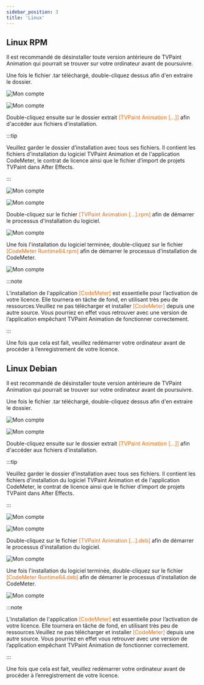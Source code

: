```yaml
---
sidebar_position: 3
title: 'Linux'
---
```


## Linux RPM

Il est recommandé de désinstaller toute version antérieure de TVPaint Animation qui pourrait se trouver sur votre ordinateur avant de poursuivre.

Une fois le fichier .tar téléchargé, double-cliquez dessus afin d'en extraire le dossier.

![Mon compte](/img/telecharger-installer/installation/linux/linux-rpm/tar-file.png)

![Mon compte](/img/telecharger-installer/installation/linux/linux-rpm/extract.png)

Double-cliquez ensuite sur le dossier extrait <font color="#FE6700">[TVPaint Animation […]]</font> afin d'accéder aux fichiers d'installation.

:::tip

Veuillez garder le dossier d’installation avec tous ses fichiers. Il contient les fichiers d'installation du logiciel TVPaint Animation et de l'application CodeMeter, le contrat de licence ainsi que le fichier d’import de projets TVPaint dans After Effects.

:::

![Mon compte](/img/telecharger-installer/installation/linux/linux-rpm/install-folder.png)

![Mon compte](/img/telecharger-installer/installation/linux/linux-rpm/install-files.png)

Double-cliquez sur le fichier <font color="#FE6700">[TVPaint Animation […].rpm]</font> afin de démarrer le processus d'installation du logiciel.

![Mon compte](/img/telecharger-installer/installation/linux/linux-rpm/tvp-install.png)

Une fois l'installation du logiciel terminée, double-cliquez sur le fichier <font color="#FE6700">[CodeMeter Runtime64.rpm]</font> afin de démarrer le processus d'installation de CodeMeter.

![Mon compte](/img/telecharger-installer/installation/linux/linux-rpm/driver-install.png)

:::note

L’installation de l'application <font color="#FE6700">[CodeMeter]</font> est essentielle pour l’activation de votre licence. Elle tournera en tâche de fond, en utilisant très peu de ressources.Veuillez ne pas télécharger et installer <font color="#FE6700">[CodeMeter]</font> depuis une autre source. Vous pourriez en effet vous retrouver avec une version de l’application empêchant TVPaint Animation de fonctionner correctement.

:::

Une fois que cela est fait, veuillez redémarrer votre ordinateur avant de procéder à l’enregistrement de votre licence.

## Linux Debian

Il est recommandé de désinstaller toute version antérieure de TVPaint Animation qui pourrait se trouver sur votre ordinateur avant de poursuivre.

Une fois le fichier .tar téléchargé, double-cliquez dessus afin d'en extraire le dossier.

![Mon compte](/img/telecharger-installer/installation/linux/linux-debian/tar-file.png)

![Mon compte](/img/telecharger-installer/installation/linux/linux-debian/extract.png)

Double-cliquez ensuite sur le dossier extrait <font color="#FE6700">[TVPaint Animation […]]</font> afin d'accéder aux fichiers d'installation.

:::tip

Veuillez garder le dossier d’installation avec tous ses fichiers. Il contient les fichiers d'installation du logiciel TVPaint Animation et de l'application CodeMeter, le contrat de licence ainsi que le fichier d’import de projets TVPaint dans After Effects.

:::

![Mon compte](/img/telecharger-installer/installation/linux/linux-debian/install-folder.png)

![Mon compte](/img/telecharger-installer/installation/linux/linux-debian/install-files.png)

Double-cliquez sur le fichier <font color="#FE6700">[TVPaint Animation […].deb]</font> afin de démarrer le processus d'installation du logiciel.

![Mon compte](/img/telecharger-installer/installation/linux/linux-debian/tvp-install.png)

Une fois l'installation du logiciel terminée, double-cliquez sur le fichier <font color="#FE6700">[CodeMeter Runtime64.deb]</font> afin de démarrer le processus d'installation de CodeMeter.

![Mon compte](/img/telecharger-installer/installation/linux/linux-debian/driver-install.png)

:::note

L’installation de l'application <font color="#FE6700">[CodeMeter]</font> est essentielle pour l’activation de votre licence. Elle tournera en tâche de fond, en utilisant très peu de ressources.Veuillez ne pas télécharger et installer <font color="#FE6700">[CodeMeter]</font> depuis une autre source. Vous pourriez en effet vous retrouver avec une version de l’application empêchant TVPaint Animation de fonctionner correctement.

:::

Une fois que cela est fait, veuillez redémarrer votre ordinateur avant de procéder à l’enregistrement de votre licence.